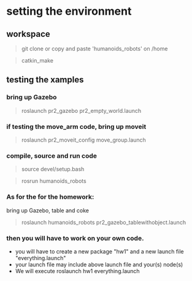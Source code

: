 # setting the environment

## workspace
> git clone or copy and paste 'humanoids_robots' on /home
 
> catkin_make

## testing the xamples
### bring up Gazebo
> roslaunch pr2_gazebo pr2_empty_world.launch

### if testing the move_arm code, bring up moveit
> roslaunch pr2_moveit_config move_group.launch

### compile, source and run code
> source devel/setup.bash

> rosrun humanoids_robots <example>


### As for the for the homework:
bring up Gazebo, table and coke
> roslaunch humanoids_robots pr2_gazebo_tablewithobject.launch

### then you will have to work on your own code. 
* you will have to create a new package "hw1" and a new launch file "everything.launch"
* your launch file may include above launch file and your(s) node(s)
* We will execute roslaunch hw1 everything.launch
